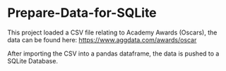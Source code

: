 # Prepare-Data-for-SQLite

This project loaded a CSV file relating to Academy Awards (Oscars), the data can be found here: https://www.aggdata.com/awards/oscar

After importing the CSV into a pandas dataframe, the data is pushed to a SQLite Database.
